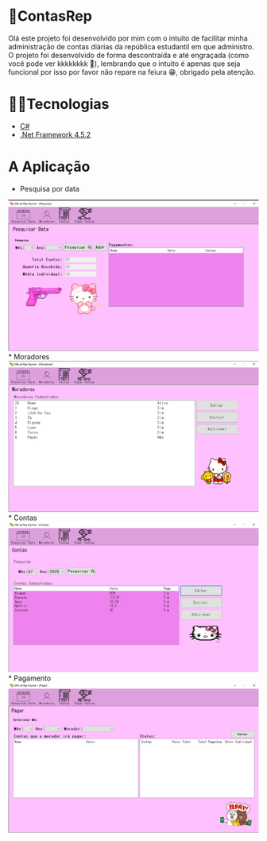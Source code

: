 # 🧾ContasRep

Olá este projeto foi desenvolvido por mim com o intuito de facilitar minha administração de contas diárias da república estudantil em que administro. O projeto foi desenvolvido de forma descontraída e até engraçada (como você pode ver kkkkkkkk 🤭), lembrando que o intuito 
é apenas que seja funcional por isso por favor não repare na feiura 😁, obrigado pela atenção.

# 👨‍💻Tecnologias 

* <a href="https://docs.microsoft.com/pt-br/dotnet/csharp/">C#<a/>
* <a href="https://dotnet.microsoft.com/download/dotnet-framework/net452">.Net Framework 4.5.2<a/>

# A Aplicação

* Pesquisa por data
<img src="/presentation/Pesquisa.png">
* Moradores
<img src="/presentation/Moradores.png">
* Contas
<img src="/presentation/Contas.png">
* Pagamento
<img src="/presentation/Pagamento.png">
